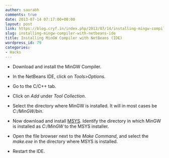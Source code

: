 ```yaml
---
author: saurabh
comments: true
date: 2013-07-14 07:17:00+00:00
layout: post
link: https://blog.cryf.in/index.php/2013/07/14/installing-mingw-compiler-with-netbeans-ide/
slug: installing-mingw-compiler-with-netbeans-ide
title: Installing MinGW Compiler with NetBeans (IDE)
wordpress_id: 79
categories:
- Hacks
---
```






 	
  * Download and install the MinGW Compiler.

 	
  * In the NetBeans IDE, click on _Tools_>_Options_.

 	
  * Go to the C/C++ tab.

 	
  * Click on _Add_ under _Tool Collection_.

 	
  * Select the directory where MinGW is installed. It will in most cases be _C:/MinGW/bin_.

 	
  * Now download and install [MSYS](http://downloads.sourceforge.net/mingw/MSYS-1.0.11.exe). Identify the directory in which MinGW is installed as _C:/MinGW_ to the MSYS installer.

 	
  * Open the file browser next to the _Make Command_, and select the _make.exe_ in the directory where MSYS is installed.

 	
  * Restart the IDE.



